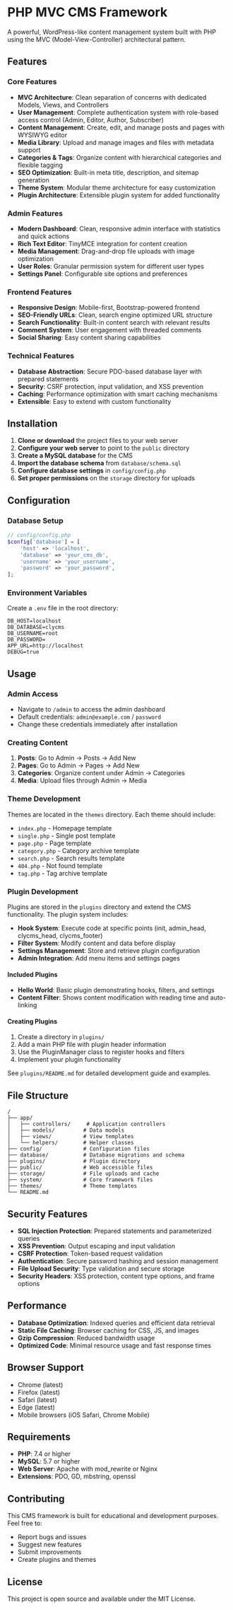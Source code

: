 # PHP MVC CMS Framework

A powerful, WordPress-like content management system built with PHP using the MVC (Model-View-Controller) architectural pattern.

## Features

### Core Features

- **MVC Architecture**: Clean separation of concerns with dedicated Models, Views, and Controllers
- **User Management**: Complete authentication system with role-based access control (Admin, Editor, Author, Subscriber)
- **Content Management**: Create, edit, and manage posts and pages with WYSIWYG editor
- **Media Library**: Upload and manage images and files with metadata support
- **Categories & Tags**: Organize content with hierarchical categories and flexible tagging
- **SEO Optimization**: Built-in meta title, description, and sitemap generation
- **Theme System**: Modular theme architecture for easy customization
- **Plugin Architecture**: Extensible plugin system for added functionality

### Admin Features

- **Modern Dashboard**: Clean, responsive admin interface with statistics and quick actions
- **Rich Text Editor**: TinyMCE integration for content creation
- **Media Management**: Drag-and-drop file uploads with image optimization
- **User Roles**: Granular permission system for different user types
- **Settings Panel**: Configurable site options and preferences

### Frontend Features

- **Responsive Design**: Mobile-first, Bootstrap-powered frontend
- **SEO-Friendly URLs**: Clean, search engine optimized URL structure
- **Search Functionality**: Built-in content search with relevant results
- **Comment System**: User engagement with threaded comments
- **Social Sharing**: Easy content sharing capabilities

### Technical Features

- **Database Abstraction**: Secure PDO-based database layer with prepared statements
- **Security**: CSRF protection, input validation, and XSS prevention
- **Caching**: Performance optimization with smart caching mechanisms
- **Extensible**: Easy to extend with custom functionality

## Installation

1. **Clone or download** the project files to your web server
2. **Configure your web server** to point to the `public` directory
3. **Create a MySQL database** for the CMS
4. **Import the database schema** from `database/schema.sql`
5. **Configure database settings** in `config/config.php`
6. **Set proper permissions** on the `storage` directory for uploads

## Configuration

### Database Setup

```php
// config/config.php
$config['database'] = [
    'host' => 'localhost',
    'database' => 'your_cms_db',
    'username' => 'your_username',
    'password' => 'your_password',
];
```

### Environment Variables

Create a `.env` file in the root directory:

```dotenv
DB_HOST=localhost
DB_DATABASE=clycms
DB_USERNAME=root
DB_PASSWORD=
APP_URL=http://localhost
DEBUG=true
```

## Usage

### Admin Access

- Navigate to `/admin` to access the admin dashboard
- Default credentials: `admin@example.com` / `password`
- Change these credentials immediately after installation

### Creating Content

1. **Posts**: Go to Admin → Posts → Add New
2. **Pages**: Go to Admin → Pages → Add New
3. **Categories**: Organize content under Admin → Categories
4. **Media**: Upload files through Admin → Media

### Theme Development

Themes are located in the `themes` directory. Each theme should include:

- `index.php` - Homepage template
- `single.php` - Single post template
- `page.php` - Page template
- `category.php` - Category archive template
- `search.php` - Search results template
- `404.php` - Not found template
- `tag.php` - Tag archive template

### Plugin Development

Plugins are stored in the `plugins` directory and extend the CMS functionality. The plugin system includes:

- **Hook System**: Execute code at specific points (init, admin_head, clycms_head, clycms_footer)
- **Filter System**: Modify content and data before display
- **Settings Management**: Store and retrieve plugin configuration
- **Admin Integration**: Add menu items and settings pages

#### Included Plugins

- **Hello World**: Basic plugin demonstrating hooks, filters, and settings
- **Content Filter**: Shows content modification with reading time and auto-linking

#### Creating Plugins

1. Create a directory in `plugins/`
2. Add a main PHP file with plugin header information
3. Use the PluginManager class to register hooks and filters
4. Implement your plugin functionality

See `plugins/README.md` for detailed development guide and examples.

## File Structure

```plaintext
/
├── app/
│   ├── controllers/     # Application controllers
│   ├── models/         # Data models
│   ├── views/          # View templates
│   └── helpers/        # Helper classes
├── config/             # Configuration files
├── database/           # Database migrations and schema
├── plugins/            # Plugin directory
├── public/             # Web accessible files
├── storage/            # File uploads and cache
├── system/             # Core framework files
├── themes/             # Theme templates
└── README.md
```

## Security Features

- **SQL Injection Protection**: Prepared statements and parameterized queries
- **XSS Prevention**: Output escaping and input validation
- **CSRF Protection**: Token-based request validation
- **Authentication**: Secure password hashing and session management
- **File Upload Security**: Type validation and secure storage
- **Security Headers**: XSS protection, content type options, and frame options

## Performance

- **Database Optimization**: Indexed queries and efficient data retrieval
- **Static File Caching**: Browser caching for CSS, JS, and images
- **Gzip Compression**: Reduced bandwidth usage
- **Optimized Code**: Minimal resource usage and fast response times

## Browser Support

- Chrome (latest)
- Firefox (latest)
- Safari (latest)
- Edge (latest)
- Mobile browsers (iOS Safari, Chrome Mobile)

## Requirements

- **PHP**: 7.4 or higher
- **MySQL**: 5.7 or higher
- **Web Server**: Apache with mod_rewrite or Nginx
- **Extensions**: PDO, GD, mbstring, openssl

## Contributing

This CMS framework is built for educational and development purposes. Feel free to:

- Report bugs and issues
- Suggest new features
- Submit improvements
- Create plugins and themes

## License

This project is open source and available under the MIT License.
